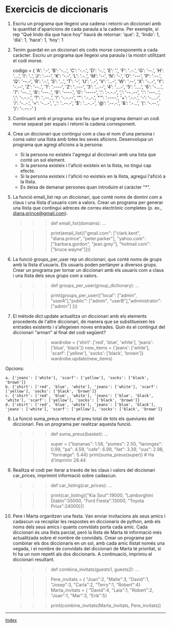 # Exercicis de diccionaris

1. Escriu un programa que llegeixi una cadena i retorni un diccionari amb la quantitat d'aparicions de cada paraula a la cadena. Per exemple, si rep "Qué lindo día que hace hoy" haurà de  retornar: 'que': 2, 'lindo': 1, 'día': 1, 'hace': 1, 'hoy': 1

2. Tenim guardat en un diccionari els codis morse coresponents a cada caràcter. Escriu un programa que llegeixi una paraula i la mostri utilitzant el codi morse.

	codigo = {
	    'A': '.-',     'B': '-...',    'C': '-.-.',
	    'D': '-..',    'E': '.',       'F': '..-.',
	    'G': '--.',    'H': '....',    'I': '..',
	    'J': '.---',   'K': '-.-',     'L': '.-..',
	    'M': '--',     'N': '-.',      'O': '---',
	    'P': '.--.',   'Q': '--.-',    'R': '.-.',
	    'S': '...',    'T': '-',       'U': '..-',
	    'V': '...-',   'W': '.--',     'X': '-..-',
	    'Y': '-.--',   'Z': '--..',    '1': '.----',
	    '2': '..---',  '3': '...--',   '4': '....-',
	    '5': '.....',  '6': '-....',   '7': '--...',
	    '8': '---..',  '9': '----.',   '0': '-----',
	    '.': '.-.-.-', ',': '--..--',  ':': '---...',
	    ';': '-.-.-.', '?': '..--..',  '!': '-.-.--',
	    '"': '.-..-.', "'": '.----.',  '+': '.-.-.',
	    '-': '-....-', '/': '-..-.',   '=': '-...-',
	    '_': '..--.-', '$': '...-..-', '@': '.--.-.',
	    '&': '.-...',  '(': '-.--.',   ')': '-.--.-'
	}	


3. Continuant amb el programa: ara feu que el programa demani un codi morse separat per espais i retorni la cadena corresponent.

4. Crea un diccionari que contingui com a clau el nom d'una persona i coma valor una llista amb totes les seves aficions.  Desenvolupa un programa que agregi aficions a la persona:
    * Si la persona no existeix l'agregui al diccionari amb una lista que conté un sol element.
    * Si la persona existeix i l'afició existeix en la llista, no tingui cap efecte.
    * Si la persona existeix i l'afició no existeix en la llista, agregui l'afició a la llista.
	* Es deixa de demanar persones quan introduim el caràcter "*".

5. La funció email_list rep un diccionari, que conté noms de domini com a claus i una llista d'usuaris com a valors. Crear un programa per generar una llista que contingui adreces de correu electrònic completes (p. ex., diana.prince@gmail.com).

	>>> def email_list(domains):
	>>> ...

	>>>print(email_list({"gmail.com": ["clark.kent", "diana.prince", "peter.parker"], "yahoo.com": ["barbara.gordon", "jean.grey"], "hotmail.com": ["bruce.wayne"]}))


6. La funció groups_per_user rep un diccionari, que conté noms de grups amb la llista d'usuaris. Els usuaris poden pertànyer a diversos grups. Crear un programa per tornar un diccionari amb els usuaris com a claus i una llista dels seus grups com a valors.

	>>> def groups_per_user(group_dictionary):
	>>> ...

	>>> print(groups_per_user({"local": ["admin", "userA"],"public":  ["admin", "userB"],"administrator": ["admin"] }))


7. El mètode dict.update actualitza un diccionari amb els elements procedents de l'altre diccionari, de manera que se substitueixen les entrades existents i s'afegeixen noves entrades. Quin és el contingut del diccionari "armari" al final del codi següent?

	>>> wardrobe = {'shirt': ['red', 'blue', 'white'], 'jeans': ['blue', 'black']}
	>>> new_items = {'jeans': ['white'], 'scarf': ['yellow'], 'socks': ['black', 'brown']}
	>>> wardrobe.update(new_items)

Opcions:

	a. {'jeans': ['white'], 'scarf': ['yellow'], 'socks': ['black', 'brown']}
	b. {'shirt': ['red', 'blue', 'white'], 'jeans': ['white'], 'scarf': ['yellow'], 'socks': ['black', 'brown']}
	c. {'shirt': ['red', 'blue', 'white'], 'jeans': ['blue', 'black', 'white'], 'scarf': ['yellow'], 'socks': ['black', 'brown']}
	d. {'shirt': ['red', 'blue', 'white'], 'jeans': ['blue', 'black'], 'jeans': ['white'], 'scarf': ['yellow'], 'socks': ['black', 'brown']}

8. La funció suma_preus retorna el preu total de tots els queviures del diccionari. Fes un programa per realitzar aquesta funció.

	>>> def suma_preus(basket):
	>>> ...

	>>> super = {"bananas": 1.56, "pomes": 2.50, "taronges": 0.99, "pa": 4.59, "cafe": 6.99, "llet": 3.39, "ous": 2.98, "formatge": 5.44}
	>>> print(suma_preus(super)) # Ha d'imprimir 28.44


9. Realitza el codi per iterar a través de les claus i valors del diccionari car_prices, imprimint informació sobre cadascun.

	>>> def car_listing(car_prices):
	>>> ...
	
	>>> print(car_listing({"Kia Soul":19000, "Lamborghini Diablo":55000, "Ford Fiesta":13000, "Toyota Prius":24000}))

10. Pere i Marta organitzen una festa. Van enviar invitacions als seus amics i cadascun va recopilar les respostes en diccionaris de python, amb els noms dels seus amics i quants convidats porta cada amic. Cada diccionari és una llista parcial, però la llista de Marta té informació més actualitzada sobre el nombre de convidats. Crear un programa per combinar els dos diccionaris en un sol, amb cada amic llistat només una vegada, i el nombre de convidats del diccionari de Marta té prioritat, si hi ha un nom repetit als dos diccionaris. A continuació, imprimiu el diccionari resultant.

	>>> def combina_invitats(guests1, guests2):
	>>> ...

	>>> Pere_invitats = { "Joan":2, "Maite":3, "David":1, "Josep":3, "Carla":2, "Terry":1, "Robert":4}
	>>> Marta_invitats = { "David":4, "Laia":1, "Robert":2, "Joan":1, "Mar":3, "Erik":5}

	>>> print(combine_invitats(Marta_invitats, Pere_invitats))

***
[Index](../../../README.md)
